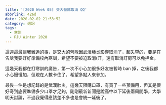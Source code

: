 ```yaml
---
title: '[2020 Week 05] 交大營隊取消 QQ'
abbrlink: 426d
date: 2020-02-02 21:53:52
category: 週記
tags:
  - 寒訓
  - FJU Winter 2020
---
```

這週這最讓我難過的事，是交大的營隊因武漢肺炎影響取消了，超失望的，要是在告訴我要好好準備校內寒訓，希望不要被迫取消(汗，還有取消訂房可以免押金。
<!-- more -->
這幾天我都在打寒訓的廣告，第一次不小心加很多好友被暫時 ban 掉，之後我都小心慢慢加，但現在人數卡住了，希望多點人來參加。

最後一件是想記錄的是武漢肺炎，這幾天限購口罩，有買了一些預備用，但其是很好奇到底要準備多少口罩才足夠，剛剛最新新聞是說高中以下延後兩周開學，大學明天討論，不過我覺得應該差不多也是會統一延後了。
